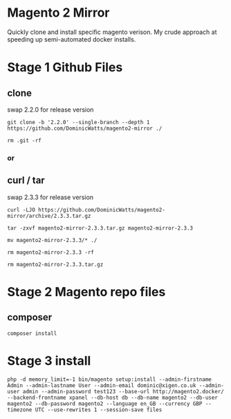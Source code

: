 # Magento 2 Mirror 

Quickly clone and install specific magento verison.  My crude approach at speeding up semi-automated docker installs.

# Stage 1 Github Files

## clone

swap 2.2.0 for release version

`git clone -b '2.2.0' --single-branch --depth 1 https://github.com/DominicWatts/magento2-mirror ./`

`rm .git -rf`

### or

## curl / tar

swap 2.3.3 for release version

`curl -LJO https://github.com/DominicWatts/magento2-mirror/archive/2.3.3.tar.gz`

`tar -zxvf magento2-mirror-2.3.3.tar.gz magento2-mirror-2.3.3`

`mv magento2-mirror-2.3.3/* ./`

`rm magento2-mirror-2.3.3 -rf`

`rm magento2-mirror-2.3.3.tar.gz`

# Stage 2 Magento repo files

## composer ##

`composer install`

# Stage 3 install

`php -d memory_limit=-1 bin/magento setup:install --admin-firstname Admin --admin-lastname User --admin-email dominic@xigen.co.uk --admin-user admin --admin-password test123 --base-url http://magento2.docker/ --backend-frontname xpanel --db-host db --db-name magento2 --db-user magento2 --db-password magento2 --language en_GB --currency GBP --timezone UTC --use-rewrites 1 --session-save files`

